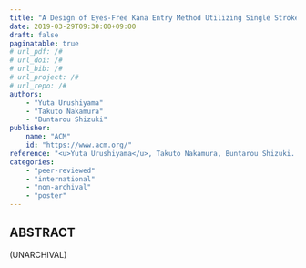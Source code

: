 ```yaml
---
title: "A Design of Eyes-Free Kana Entry Method Utilizing Single Stroke for Mobile Devices"
date: 2019-03-29T09:30:00+09:00
draft: false
paginatable: true
# url_pdf: /#
# url_doi: /#
# url_bib: /#
# url_project: /#
# url_repo: /#
authors:
    - "Yuta Urushiyama"
    - "Takuto Nakamura"
    - "Buntarou Shizuki"
publisher:
    name: "ACM"
    id: "https://www.acm.org/"
reference: "<u>Yuta Urushiyama</u>, Takuto Nakamura, Buntarou Shizuki. A Design of Eyes-Free Kana Entry Method Utilizing Single Stroke for Mobile Devices. ACM CHI 2019 Symposium on Asian CHI Symposium: Emerging HCI Research Collection, May 2019, 6 pages."
categories:
    - "peer-reviewed"
    - "international"
    - "non-archival"
    - "poster"
---
```


## ABSTRACT

(UNARCHIVAL)
